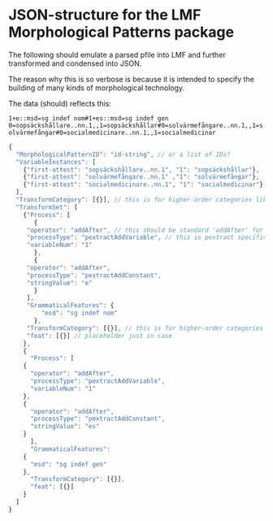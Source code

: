 # JSON-structure for the LMF Morphological Patterns package

The following should emulate a parsed pfile into LMF and further
transformed and condensed into JSON.

The reason why this is so verbose is because it is intended to specify the
building of many kinds of morphological technology.

The data (should) reflects this:

`1+e::msd=sg indef nom#1+es::msd=sg indef gen	0=sopsäckshållare..nn.1,,1=sopsäckshållar#0=solvärmefångare..nn.1,,1=solvärmefångar#0=socialmedicinare..nn.1,,1=socialmedicinar`

```javascript
{
  "MorphologicalPatternID": "id-string", // or a list of IDs?
  "VariableInstances": [
    {"first-attest": "sopsäckshållare..nn.1", "1": "sopsäckshållar"},
    {"first-attest": "solvärmefångare..nn.1" ,"1": "solvärmefångar"},
    {"first-attest": "socialmedicinare..nn.1", "1": "socialmedicinar"}
  ],
  "TransformCategory": [{}], // this is for higher-order categories like conjugation classes, stem groups etc -- made it a list
  "TransformSet": [
    {"Process": [
       {
	 "operator": "addAfter", // this should be standard 'addAfter' for concatenating
	 "processType": "pextractAddVariable", // this is pextract specific, but need not be prefixed with 'pextract', rename?
	 "variableNum": "1" 
       },
       {
	 "operator": "addAfter",
	 "processType": "pextractAddConstant",
	 "stringValue": "e"
       }
     ],
     "GrammaticalFeatures": {
         "msd": "sg indef nom"
       },
     "TransformCategory": [{}], // this is for higher-order categories like conjugation classes, stem groups etc -- made it a list
     "feat": [{}] // placeholder just in case
    },
    {
      "Process": [
	{
	  "operator": "addAfter",
	  "processType": "pextractAddVariable",
	  "variableNum": "1"
	},
	{
	  "operator": "addAfter",
	  "processType": "pextractAddConstant",
	  "stringValue": "es"
	}
      ],
      "GrammaticalFeatures":
	{
	  "msd": "sg indef gen"
	},
      "TransformCategory": [{}],
      "feat": [{}]
    }
  ]
}
```